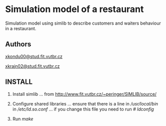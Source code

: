 # Simulation model of a restaurant

Simulation model using simlib to describe customers and waiters behaviour
in a restaurant.

## Authors

xkondu00@stud.fit.vutbr.cz

xkrajn02@stud.fit.vutbr.cz

## INSTALL

1. Install simlib
... from http://www.fit.vutbr.cz/~peringer/SIMLIB/source/

2. Configure shared libraries
... ensure that there is a line in */usr/local/bin* in */etc/ld.so.conf*
... if you change this file you need to run *# ldconfig*

3. Run *make*
